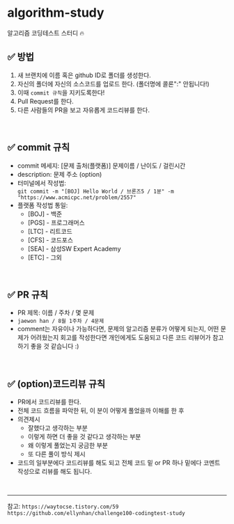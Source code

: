 # algorithm-study
알고리즘 코딩테스트 스터디 🔥
<br/>

## ✅ 방법
1. 새 브랜치에 이름 혹은 github ID로 폴더를 생성한다.
2. 자신의 폴더에 자신의 소스코드를 업로드 한다. (폴더명에 콜론":" 안됩니다!)
3. 이때 `commit 규칙`을 지키도록한다!
4. Pull Request를 한다.
5. 다른 사람들의 PR을 보고 자유롭게 코드리뷰를 한다.
<br/>

## ✅ commit 규칙
- commit 메세지: [문제 출처(플랫폼)] 문제이름 / 난이도 / 걸린시간
- description: 문제 주소 (option)
- 터미널에서 작성법:<br/>
`git commit -m "[BOJ] Hello World / 브론즈5 / 1분" -m "https://www.acmicpc.net/problem/2557"`
- 플랫폼 작성법 통일:
  - [BOJ] - 백준
  - [PGS] - 프로그래머스
  - [LTC] - 리트코드
  - [CFS] - 코드포스
  - [SEA] - 삼성SW Expert Academy
  - [ETC] - 그외
<br/>

## ✅ PR 규칙
- PR 제목: 이름 / 주차 / 몇 문제
- `jaewon han / 8월 1주차 / 4문제`
- comment는 자유이나 가능하다면, 문제의 알고리즘 분류가 어떻게 되는지,
어떤 문제가 어려웠는지 회고를 작성한다면 개인에게도 도움되고 다른 코드 리뷰어가 참고하기 좋을 것 같습니다 :)
<br/>

## ✅ (option)코드리뷰 규칙
- PR에서 코드리뷰를 한다.
- 전체 코드 흐름을 파악한 뒤, 이 분이 어떻게 풀었을까 이해를 한 후
- 의견제시
  - 잘했다고 생각하는 부분
  - 이렇게 하면 더 좋을 것 같다고 생각하는 부분
  - 왜 이렇게 풀었는지 궁금한 부분
  - 또 다른 풀이 방식 제시
- 코드의 일부분에다 코드리뷰를 해도 되고 전체 코드 밑 or PR 하나 밑에다 코멘트 작성으로 리뷰를 해도 됩니다.
<br/>

---
참고: `https://waytocse.tistory.com/59` `https://github.com/ellynhan/challenge100-codingtest-study`
